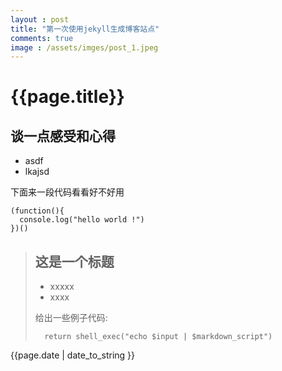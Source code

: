 ```yaml
---
layout : post
title: "第一次使用jekyll生成博客站点"
comments: true
image : /assets/imges/post_1.jpeg
---
```


{{page.title}}
=============

谈一点感受和心得
---------------

* asdf
* lkajsd 


下面来一段代码看看好不好用


	(function(){
	  console.log("hello world !")
	})()


> ## 这是一个标题
>
>* xxxxx
>* xxxx
>
> 给出一些例子代码:
>
>
>		return shell_exec("echo $input | $markdown_script")

{{page.date | date_to_string }}
